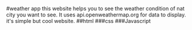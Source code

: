 #weather app
this website helps you to see the weather condition of nat city you want to see. It uses api.openweathermap.org for data to display. it's simple but cool website.
##html
###css
###Javascript
